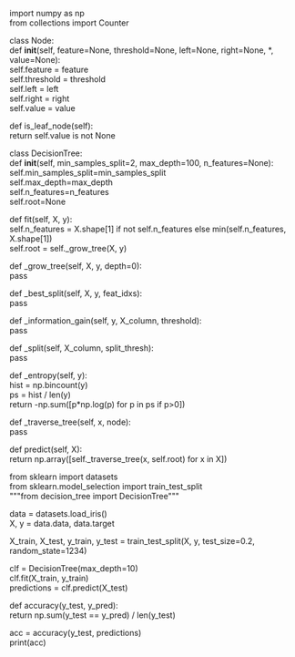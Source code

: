 import numpy as np  
from collections import Counter  

class Node:  
  def __init__(self, feature=None, threshold=None, left=None, right=None, *, value=None):  
    self.feature = feature  
    self.threshold = threshold  
    self.left = left  
    self.right = right  
    self.value = value  

  def is_leaf_node(self):  
    return self.value is not None  


class DecisionTree:  
  def __init__(self, min_samples_split=2, max_depth=100, n_features=None):  
    self.min_samples_split=min_samples_split  
    self.max_depth=max_depth  
    self.n_features=n_features  
    self.root=None  

  def fit(self, X, y):  
    self.n_features = X.shape[1] if not self.n_features else min(self.n_features, X.shape[1])  
    self.root = self._grow_tree(X, y)  

  def _grow_tree(self, X, y, depth=0):  
    pass  

  def _best_split(self, X, y, feat_idxs):  
    pass  

  def _information_gain(self, y, X_column, threshold):  
    pass  

  def _split(self, X_column, split_thresh):  
    pass  

  def _entropy(self, y):  
    hist = np.bincount(y)  
    ps = hist / len(y)  
    return -np.sum([p*np.log(p) for p in ps if p>0])  

  def _traverse_tree(self, x, node):  
    pass  

  def predict(self, X):  
    return np.array([self._traverse_tree(x, self.root) for x in X])  



from sklearn import datasets  
from sklearn.model_selection import train_test_split  
"""from decision_tree import DecisionTree"""  

data = datasets.load_iris()  
X, y = data.data, data.target  

X_train, X_test, y_train, y_test = train_test_split(X, y, test_size=0.2, random_state=1234)  

clf = DecisionTree(max_depth=10)  
clf.fit(X_train, y_train)  
predictions = clf.predict(X_test)  

def accuracy(y_test, y_pred):  
  return np.sum(y_test == y_pred) / len(y_test)  

acc = accuracy(y_test, predictions)  
print(acc)  
